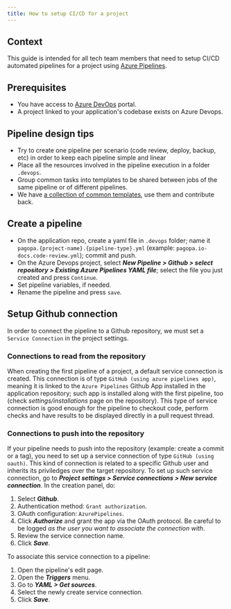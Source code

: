 ```yaml
---
title: How to setup CI/CD for a project
---
```


## Context 

This guide is intended for all tech team members that need to setup CI/CD automated pipelines for a project using [Azure Pipelines](https://docs.microsoft.com/en-us/azure/devops/pipelines/?view=azure-devops).

## Prerequisites

* You have access to [Azure DevOps](https://dev.azure.com/pagopa-io/) portal.
* A project linked to your application's codebase exists on Azure Devops.

## Pipeline design tips

* Try to create one pipeline per scenario (code review, deploy, backup, etc) in order to keep each pipeline simple and linear
* Place all the resources involved in the pipeline execution in a folder `.devops`.
* Group common tasks into templates to be shared between jobs of the same pipeline or of different pipelines.
* We have [a collection of common templates](https://github.com/pagopa/azure-pipeline-templates), use them and contribute back.

## Create a pipeline

* On the application repo, create a yaml file in `.devops` folder; name it `pagopa.{project-name}.{pipeline-type}.yml` (example: `pagopa.io-docs.code-review.yml`); commit and push.
* On the Azure Devops project, select **_New Pipeline > Github > select repository > Existing Azure Pipelines YAML file_**; select the file you just created and press `Continue`.
* Set pipeline variables, if needed.
* Rename the pipeline and press `save`.

## Setup Github connection

In order to connect the pipeline to a Github repository, we must set a `Service Connection` in the project settings. 

### Connections to read from the repository 

When creating the first pipeline of a project, a default service connection is created. This connection is of type `GitHub (using azure pipelines app)`, meaning it is linked to the `Azure Pipelines` Github App installed in the application repository; such app is installed along with the first pipeline, too (check _settings/installations_ page on the repository). 
This type of service connection is good enough for the pipeline to checkout code, perform checks and have results to be displayed directly in a pull request thread. 

### Connections to push into the repository

If your pipeline needs to push into the repository (example: create a commit or a tag), you need to set up a service connection of type `GitHub (using oauth)`. This kind of connection is related to a specific Github user and inherits its priviledges over the target repository. 
To set up such service connection, go to **_Project settings > Service connections > New service connection_**. In the creation panel, do:
1. Select **_Github_**.
1. Authentication method: `Grant authorization`.
1. OAuth configuration: `AzurePipelines`.
1. Click **_Authorize_** and grant the app via the OAuth protocol. Be careful to be logged *as the user you want to associate the connection with*.
1. Review the service connection name.
1. Click **_Save_**.

To associate this service connection to a pipeline:
1. Open the pipeline's edit page.
1. Open the **_Triggers_** menu.
1. Go to **_YAML > Get sources_**.
1. Select the newly create service connection.
1. Click **_Save_**.

